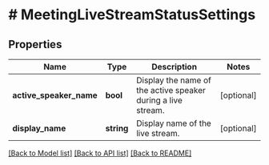 # # MeetingLiveStreamStatusSettings

## Properties

Name | Type | Description | Notes
------------ | ------------- | ------------- | -------------
**active_speaker_name** | **bool** | Display the name of the active speaker during a live stream. | [optional]
**display_name** | **string** | Display name of the live stream. | [optional]

[[Back to Model list]](../../README.md#models) [[Back to API list]](../../README.md#endpoints) [[Back to README]](../../README.md)
